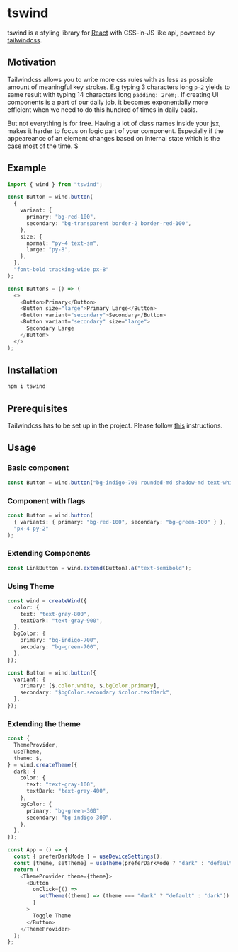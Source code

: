 # tswind

tswind is a styling library for [React](https://reactjs.org) with CSS-in-JS like api, powered by [tailwindcss](https://tailwindcss.com/).

## Motivation

Tailwindcss allows you to write more css rules with as less as possible amount of meaningful key strokes. E.g typing 3 characters long `p-2` yields to same result with typing 14 characters long `padding: 2rem;`. If creating UI components is a part of our daily job, it becomes exponentially more efficient when we need to do this hundred of times in daily basis.

But not everything is for free. Having a lot of class names inside your jsx, makes it harder to focus on logic part of your component. Especially if the appeareance of an element changes based on internal state which is the case most of the time. $

## Example

```typescript
import { wind } from "tswind";

const Button = wind.button(
  {
    variant: {
      primary: "bg-red-100",
      secondary: "bg-transparent border-2 border-red-100",
    },
    size: {
      normal: "py-4 text-sm",
      large: "py-8",
    },
  },
  "font-bold tracking-wide px-8"
);

const Buttons = () => (
  <>
    <Button>Primary</Button>
    <Button size="large">Primary Large</Button>
    <Button variant="secondary">Secondary</Button>
    <Button variant="secondary" size="large">
      Secondary Large
    </Button>
  </>
);
```

## Installation

```sh
npm i tswind
```

## Prerequisites

Tailwindcss has to be set up in the project. Please follow [this](https://tailwindcss.com/docs/installation) instructions.

## Usage

### Basic component

```typescript
const Button = wind.button("bg-indigo-700 rounded-md shadow-md text-white");
```

### Component with flags

```typescript
const Button = wind.button(
  { variants: { primary: "bg-red-100", secondary: "bg-green-100" } },
  "px-4 py-2"
);
```

### Extending Components

```typescript
const LinkButton = wind.extend(Button).a("text-semibold");
```

### Using Theme

```typescript
const wind = createWind({
  color: {
    text: "text-gray-800",
    textDark: "text-gray-900",
  },
  bgColor: {
    primary: "bg-indigo-700",
    secodary: "bg-green-700",
  },
});

const Button = wind.button({
  variant: {
    primary: [$.color.white, $.bgColor.primary],
    secondary: "$bgColor.secondary $color.textDark",
  },
});
```

### Extending the theme

```typescript
const {
  ThemeProvider,
  useTheme,
  theme: $,
} = wind.createTheme({
  dark: {
    color: {
      text: "text-gray-100",
      textDark: "text-gray-400",
    },
    bgColor: {
      primary: "bg-green-300",
      secondary: "bg-indigo-300",
    },
  },
});

const App = () => {
  const { preferDarkMode } = useDeviceSettings();
  const [theme, setTheme] = useTheme(preferDarkMode ? "dark" : "default");
  return (
    <ThemeProvider theme={theme}>
      <Button
        onClick={() =>
          setTheme((theme) => (theme === "dark" ? "default" : "dark"))
        }
      >
        Toggle Theme
      </Button>
    </ThemeProvider>
  );
};
```
